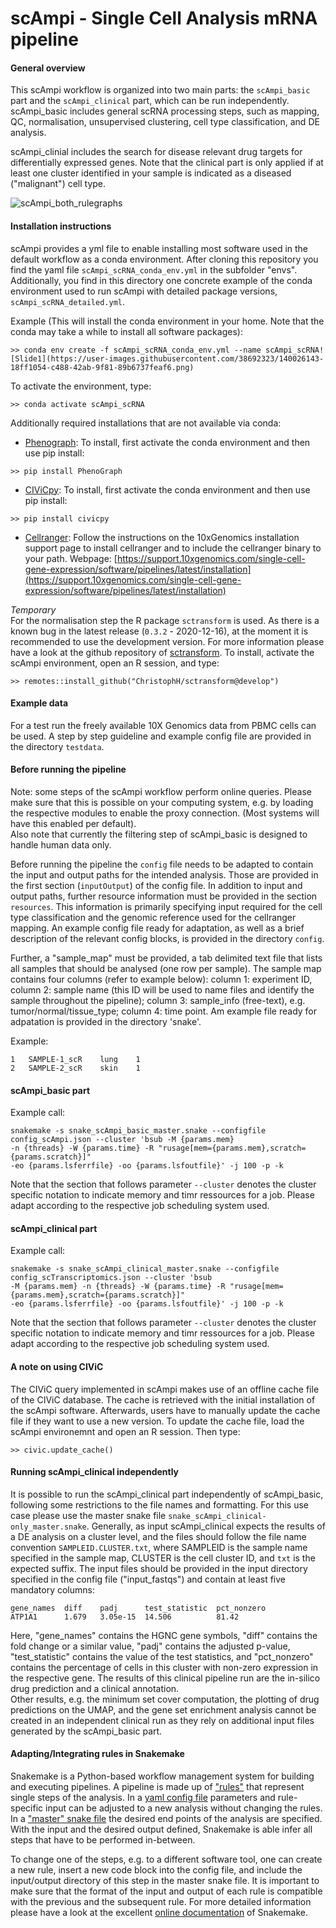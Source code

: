 # scAmpi - Single Cell Analysis mRNA pipeline

#### General overview

This scAmpi workflow is organized into two main parts: the `scAmpi_basic` part and the `scAmpi_clinical` part, which can be run independently. scAmpi_basic includes general scRNA processing steps, such as mapping, QC, normalisation, unsupervised clustering, cell type classification, and DE analysis.

scAmpi_clinial includes the search for disease relevant drug targets for differentially expressed genes. Note that the clinical part is only applied if at least one cluster identified in your sample is indicated as a diseased ("malignant") cell type.


![scAmpi_both_rulegraphs](https://user-images.githubusercontent.com/38692323/140029020-6292b989-722d-4c93-909d-1d65c8aacddd.png)



#### Installation instructions

scAmpi provides a yml file to enable installing most software used in the default workflow as a conda environment. After cloning this repository you find the yaml file `scAmpi_scRNA_conda_env.yml` in the subfolder "envs". Additionally, you find in this directory one concrete example of the conda environment used to run scAmpi with detailed package versions, `scAmpi_scRNA_detailed.yml`.

Example (This will install the conda environment in your home. Note that the conda may take a while to install all software packages):
```
>> conda env create -f scAmpi_scRNA_conda_env.yml --name scAmpi_scRNA![Slide1](https://user-images.githubusercontent.com/38692323/140026143-18ff1054-c488-42ab-9f81-89b6737feaf6.png)

```

To activate the environment, type:
```
>> conda activate scAmpi_scRNA
```

Additionally required installations that are not available via conda:
- [Phenograph](https://github.com/dpeerlab/phenograph):
To install, first activate the conda environment and then use pip install:

```
>> pip install PhenoGraph
```

- [CIViCpy](https://github.com/griffithlab/civicpy): 
To install, first activate the conda environment and then use pip install:

```
>> pip install civicpy
```

- [Cellranger](https://support.10xgenomics.com/single-cell-gene-expression/software/pipelines/latest/what-is-cell-ranger): Follow the instructions on the 10xGenomics installation support page to install cellranger and to include the cellranger binary to your path.
Webpage: [https://support.10xgenomics.com/single-cell-gene-expression/software/pipelines/latest/installation](https://support.10xgenomics.com/single-cell-gene-expression/software/pipelines/latest/installation)


*Temporary*  
For the normalisation step the R package `sctransform` is used. As there is a known bug in the latest release (`0.3.2` - 2020-12-16), at the moment it is recommended to use the development version. For more information please have a look at the github repository of [sctransform](https://github.com/ChristophH/sctransform).
To install, activate the scAmpi environment, open an R session, and type:

```
>> remotes::install_github("ChristophH/sctransform@develop")
```

#### Example data

For a test run the freely available 10X Genomics data from PBMC cells can be used. A step by step guideline and example config file are provided in the directory `testdata`.  

#### Before running the pipeline

Note: some steps of the scAmpi workflow perform online queries. Please make sure that this is possible on your computing system, e.g. by loading the respective modules to enable the proxy connection. (Most systems will have this enabled per default).  
Also note that currently the filtering step of scAmpi_basic is designed to handle human data only.

Before running the pipeline the `config` file needs to be adapted to contain the input and output paths for the intended analysis. Those are provided in the first section (`inputOutput`) of the config file. In addition to input and output paths, further resource information must be provided in the section `resources`. This information is primarily specifying input required for the cell type classification and the genomic reference used for the cellranger mapping. An example config file ready for adaptation, as well as a brief description of the relevant config blocks, is provided in the directory `config`.

Further, a "sample_map" must be provided, a tab delimited text file that lists all samples that should be analysed (one row per sample).
The sample map contains four columns (refer to example below): column 1: experiment ID, column 2: sample name (this ID will be used to name files and identify the sample throughout the pipeline); column 3: sample_info (free-text), e.g. tumor/normal/tissue_type; column 4: time point.
Am example file ready for adpatation is provided in the directory 'snake'.

Example:
```
1	SAMPLE-1_scR	lung	1
2	SAMPLE-2_scR	skin	1
```


#### scAmpi_basic part

Example call:

```
snakemake -s snake_scAmpi_basic_master.snake --configfile config_scAmpi.json --cluster 'bsub -M {params.mem}  
-n {threads} -W {params.time} -R "rusage[mem={params.mem},scratch={params.scratch}]"  
-eo {params.lsferrfile} -oo {params.lsfoutfile}' -j 100 -p -k
```

Note that the section that follows parameter `--cluster` denotes the cluster specific notation to indicate memory and timr ressources for a job. Please adapt according to the respective job scheduling system used.


#### scAmpi_clinical part

Example call:

```
snakemake -s snake_scAmpi_clinical_master.snake --configfile config_scTranscriptomics.json --cluster 'bsub  
-M {params.mem} -n {threads} -W {params.time} -R "rusage[mem={params.mem},scratch={params.scratch}]"  
-eo {params.lsferrfile} -oo {params.lsfoutfile}' -j 100 -p -k
```

Note that the section that follows parameter `--cluster` denotes the cluster specific notation to indicate memory and timr ressources for a job. Please adapt according to the respective job scheduling system used.

#### A note on using CIViC

The CIViC query implemented in scAmpi makes use of an offline cache file of the CIViC database. The cache is retrieved with the initial installation of the scAmpi software. Afterwards, users have to manually update the cache file if they want to use a new version. 
To update the cache file, load the scAmpi environemnt and open an R session.
Then type:
```
>> civic.update_cache()
```

#### Running scAmpi_clinical independently

It is possible to run the scAmpi_clinical part independently of scAmpi_basic, following some restrictions to the file names and formatting. For this use case please use the master snake file `snake_scAmpi_clinical-only_master.snake`. Generally, as input scAmpi_clinical expects the results of a DE analysis on a cluster level, and the files should follow the file name convention `SAMPLEID.CLUSTER.txt`, where SAMPLEID is the sample name specified in the sample map, CLUSTER is the cell cluster ID, and `txt` is the expected suffix.
The input files should be provided in the input directory specified in the config file ("input_fastqs") and contain at least five mandatory columns:
```
gene_names  diff    padj      test_statistic  pct_nonzero
ATP1A1      1.679   3.05e-15  14.506          81.42
```
Here, "gene_names" contains the HGNC gene symbols, "diff" contains the fold change or a similar value, "padj" contains the adjusted p-value, "test_statistic" contains the value of the test statistics, and "pct_nonzero" contains the percentage of cells in this cluster with non-zero expression in the respective gene. 
The results of this clinical pipeline run are the in-silico drug prediction and a clinical annotation.  
Other results, e.g. the minimum set cover computation, the plotting of drug predictions on the UMAP, and the gene set enrichment analysis cannot be created in an independent clinical run as they rely on additional input files generated by the scAmpi_basic part.

#### Adapting/Integrating rules in Snakemake
Snakemake is a Python-based workflow management system for building and executing pipelines. A pipeline is made up of ["rules"](snake/scAmpi_basic_rules.py) that represent single steps of the analysis. In a [yaml config file](config/config_scAmpi.yaml) parameters and rule-specific input can be adjusted to a new analysis without changing the rules. In a ["master" snake file](snake/snake_scAmpi_basic_master.snake) the desired end points of the analysis are specified. With the input and the desired output defined, Snakemake is able infer all steps that have to be performed in-between.

To change one of the steps, e.g. to a different software tool, one can create a new rule, insert a new code block into the config file, and include the input/output directory of this step in the master snake file. It is important to make sure that the format of the input and output of each rule is compatible with the previous and the subsequent rule. For more detailed information please have a look at the excellent [online documentation](https://snakemake.readthedocs.io/en/stable/index.html) of Snakemake.
